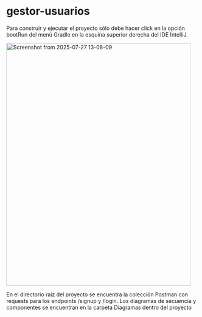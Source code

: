 # gestor-usuarios
Para construir y ejecutar el proyecto sólo debe hacer click en la opción bootRun del menú Gradle
en la esquina superior derecha del IDE IntelliJ. 

<img width="484" height="637" alt="Screenshot from 2025-07-27 13-08-09" src="https://github.com/user-attachments/assets/eec3dc07-dd25-43c9-9b80-dc6946f4998f" />

En el directorio raíz del proyecto se encuentra la colección Postman con requests para los endpoints /signup y /login.
Los diagramas de secuencia y componentes se encuentran en la carpeta Diagramas dentro del proyecto
